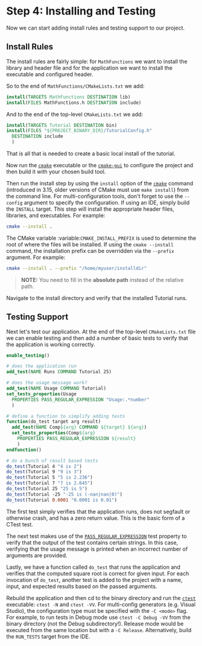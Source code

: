 # Step 4: Installing and Testing

Now we can start adding install rules and testing support to our project.

## Install Rules

The install rules are fairly simple: for ``MathFunctions`` we want to install
the library and header file and for the application we want to install the
executable and configured header.

So to the end of ``MathFunctions/CMakeLists.txt`` we add:

```cmake
install(TARGETS MathFunctions DESTINATION lib)
install(FILES MathFunctions.h DESTINATION include)
```

And to the end of the top-level ``CMakeLists.txt`` we add:

```cmake
install(TARGETS Tutorial DESTINATION bin)
install(FILES "${PROJECT_BINARY_DIR}/TutorialConfig.h"
  DESTINATION include
  )
```

That is all that is needed to create a basic local install of the tutorial.

Now run the [`cmake`](https://cmake.org/cmake/help/v3.23/manual/cmake.1.html#manual:cmake(1)) executable or the
[`cmake-gui`](https://cmake.org/cmake/help/v3.23/manual/cmake-gui.1.html#manual:cmake-gui(1)) to configure the project and then build it
with your chosen build tool.

Then run the install step by using the ``install`` option of the
[`cmake`](https://cmake.org/cmake/help/v3.23/manual/cmake.1.html#manual:cmake(1)) command (introduced in 3.15, older versions of
CMake must use ``make install``) from the command line. For
multi-configuration tools, don't forget to use the ``--config`` argument to
specify the configuration. If using an IDE, simply build the ``INSTALL``
target. This step will install the appropriate header files, libraries, and
executables. For example:

```bash
cmake --install .
```

The CMake variable :variable:`CMAKE_INSTALL_PREFIX` is used to determine the
root of where the files will be installed. If using the ``cmake --install``
command, the installation prefix can be overridden via the ``--prefix``
argument. For example:

```bash
cmake --install . --prefix "/home/myuser/installdir"
```

> **NOTE:** You need to fill in the **absolute path** instead of the relative path.

Navigate to the install directory and verify that the installed Tutorial runs.

## Testing Support

Next let's test our application. At the end of the top-level ``CMakeLists.txt``
file we can enable testing and then add a number of basic tests to verify that
the application is working correctly.

```cmake
enable_testing()

# does the application run
add_test(NAME Runs COMMAND Tutorial 25)

# does the usage message work?
add_test(NAME Usage COMMAND Tutorial)
set_tests_properties(Usage
  PROPERTIES PASS_REGULAR_EXPRESSION "Usage:.*number"
  )

# define a function to simplify adding tests
function(do_test target arg result)
  add_test(NAME Comp${arg} COMMAND ${target} ${arg})
  set_tests_properties(Comp${arg}
    PROPERTIES PASS_REGULAR_EXPRESSION ${result}
    )
endfunction()

# do a bunch of result based tests
do_test(Tutorial 4 "4 is 2")
do_test(Tutorial 9 "9 is 3")
do_test(Tutorial 5 "5 is 2.236")
do_test(Tutorial 7 "7 is 2.645")
do_test(Tutorial 25 "25 is 5")
do_test(Tutorial -25 "-25 is (-nan|nan|0)")
do_test(Tutorial 0.0001 "0.0001 is 0.01")
```

The first test simply verifies that the application runs, does not segfault or
otherwise crash, and has a zero return value. This is the basic form of a
CTest test.

The next test makes use of the [`PASS_REGULAR_EXPRESSION`](https://cmake.org/cmake/help/v3.23/prop_test/PASS_REGULAR_EXPRESSION.html#prop_test:PASS_REGULAR_EXPRESSION) test
property to verify that the output of the test contains certain strings. In
this case, verifying that the usage message is printed when an incorrect number
of arguments are provided.

Lastly, we have a function called ``do_test`` that runs the application and
verifies that the computed square root is correct for given input. For each
invocation of ``do_test``, another test is added to the project with a name,
input, and expected results based on the passed arguments.

Rebuild the application and then cd to the binary directory and run the
[`ctest`](https://cmake.org/cmake/help/v3.23/manual/ctest.1.html#manual:ctest(1)) executable: ``ctest -N`` and ``ctest -VV``. For
multi-config generators (e.g. Visual Studio), the configuration type must be
specified with the ``-C <mode>`` flag.  For example, to run tests in Debug
mode use ``ctest -C Debug -VV`` from the binary directory
(not the Debug subdirectory!). Release mode would be executed from the same
location but with a ``-C Release``.  Alternatively, build the ``RUN_TESTS``
target from the IDE.
